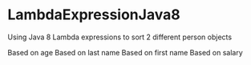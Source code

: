 # LambdaExpressionJava8

Using Java 8 Lambda expressions to sort 2 different person objects

Based on age
Based on last name
Based on first name
Based on salary
